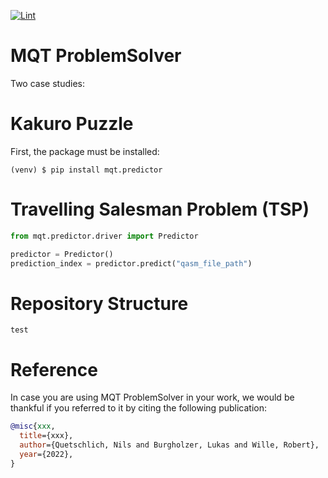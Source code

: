 [![Lint](https://github.com/nquetschlich/MQTProblemSolver/actions/workflows/linter.yml/badge.svg)](https://github.com/nquetschlich/MQTProblemSolver/actions/workflows/linter.yml)
# MQT ProblemSolver

Two case studies:

# Kakuro Puzzle

First, the package must be installed:

```console
(venv) $ pip install mqt.predictor
```

# Travelling Salesman Problem (TSP)

```python
from mqt.predictor.driver import Predictor

predictor = Predictor()
prediction_index = predictor.predict("qasm_file_path")
```

# Repository Structure

```
test
```

# Reference

In case you are using MQT ProblemSolver in your work, we would be thankful if you referred to it by citing the following publication:

```bibtex
@misc{xxx,
  title={xxx},
  author={Quetschlich, Nils and Burgholzer, Lukas and Wille, Robert},
  year={2022},
}
```

